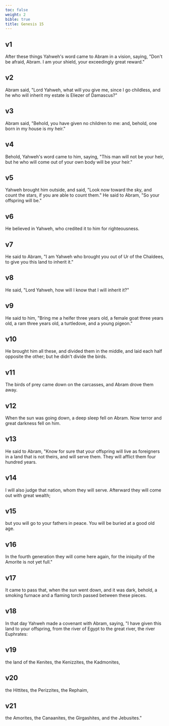```yaml
---
toc: false
weight: 2
bible: true
title: Genesis 15
---
```




## v1 
After these things Yahweh's word came to Abram in a vision, saying, "Don't be afraid, Abram. I am your shield, your exceedingly great reward." 

## v2 
Abram said, "Lord Yahweh, what will you give me, since I go childless, and he who will inherit my estate is Eliezer of Damascus?" 

## v3 
Abram said, "Behold, you have given no children to me: and, behold, one born in my house is my heir." 

## v4 
Behold, Yahweh's word came to him, saying, "This man will not be your heir, but he who will come out of your own body will be your heir." 

## v5 
Yahweh brought him outside, and said, "Look now toward the sky, and count the stars, if you are able to count them." He said to Abram, "So your offspring will be." 

## v6 
He believed in Yahweh, who credited it to him for righteousness. 

## v7 
He said to Abram, "I am Yahweh who brought you out of Ur of the Chaldees, to give you this land to inherit it." 

## v8 
He said, "Lord Yahweh, how will I know that I will inherit it?" 

## v9 
He said to him, "Bring me a heifer three years old, a female goat three years old, a ram three years old, a turtledove, and a young pigeon." 

## v10 
He brought him all these, and divided them in the middle, and laid each half opposite the other; but he didn't divide the birds. 

## v11 
The birds of prey came down on the carcasses, and Abram drove them away. 

## v12 
When the sun was going down, a deep sleep fell on Abram. Now terror and great darkness fell on him. 

## v13 
He said to Abram, "Know for sure that your offspring will live as foreigners in a land that is not theirs, and will serve them. They will afflict them four hundred years. 

## v14 
I will also judge that nation, whom they will serve. Afterward they will come out with great wealth; 

## v15 
but you will go to your fathers in peace. You will be buried at a good old age. 

## v16 
In the fourth generation they will come here again, for the iniquity of the Amorite is not yet full." 

## v17 
It came to pass that, when the sun went down, and it was dark, behold, a smoking furnace and a flaming torch passed between these pieces. 

## v18 
In that day Yahweh made a covenant with Abram, saying, "I have given this land to your offspring, from the river of Egypt to the great river, the river Euphrates: 

## v19 
the land of the Kenites, the Kenizzites, the Kadmonites, 

## v20 
the Hittites, the Perizzites, the Rephaim, 

## v21 
the Amorites, the Canaanites, the Girgashites, and the Jebusites."


